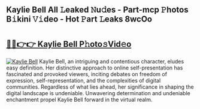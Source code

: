## Kaylie Bell All 𝙻eaked 𝙽u𝚍es - Part-mcp 𝙿hotos B𝚒kini 𝚅𝚒deo - Hot 𝙿art 𝙻eaks 8wcOo

# <h2><a href="http://ld3wf7q.urlbe.top/?page=Kaylie+Bell">🔗🔗👉👉 Kaylie Bell P𝚑oto𝚜Vid𝚎o</a></h2>

[![Kaylie Bell](https://i.imgur.com/eBuTRDB.gif)](http://ld3wf7q.urlbe.top/?page=Kaylie+Bell)
Kaylie Bell, an intriguing and contentious character, eludes easy definition. Her distinctive approach to online self-presentation has fascinated and provoked viewers, inciting debates on freedom of expression, self-representation, and the complexities of digital communities. Regardless of what lies ahead, her significance in shaping the digital landscape is undeniable. Unwavering determination and undeniable enchantment propel Kaylie Bell forward in the virtual realm.
